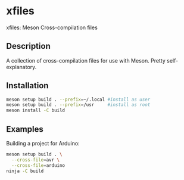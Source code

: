 
# xfiles

xfiles: Meson Cross-compilation files

## Description

A collection of cross-compilation files for use with Meson. Pretty self-explanatory.

## Installation

```sh
meson setup build . --prefix=~/.local #install as user
meson setup build . --prefix=/usr     #install as root
meson install -C build
```

## Examples

Building a project for Arduino:
```sh
meson setup build . \
  --cross-file=avr \
  --cross-file=arduino
ninja -C build
```
